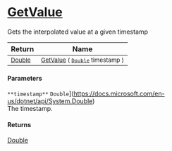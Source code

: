 # [GetValue](./LinearInterpolation-100663767.md)

Gets the interpolated value at a given timestamp

| Return | Name | 
| --- | --- | 
| <sub>[Double](https://docs.microsoft.com/en-us/dotnet/api/System.Double)</sub>| <sub>[GetValue](./LinearInterpolation-100663767.md) ( [`Double`](https://docs.microsoft.com/en-us/dotnet/api/System.Double) timestamp )</sub>| <br>


#### Parameters
`**timestamp**`  `Double`](https://docs.microsoft.com/en-us/dotnet/api/System.Double)<br>The timestamp.
#### Returns
[Double](https://docs.microsoft.com/en-us/dotnet/api/System.Double)